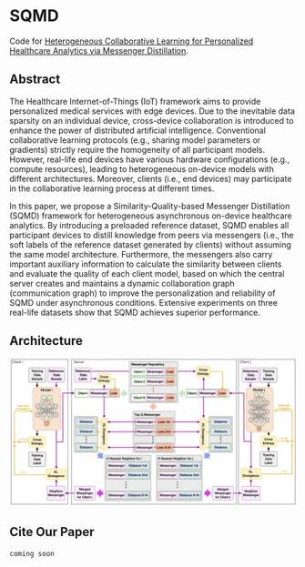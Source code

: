 SQMD
==
  
Code for [Heterogeneous Collaborative Learning for Personalized Healthcare Analytics via Messenger Distillation](https://arxiv.org/abs/2205.13705).

Abstract
-
The Healthcare Internet-of-Things (IoT) framework aims to provide personalized medical services with edge devices. Due to the inevitable data sparsity on an individual device, cross-device collaboration is introduced to enhance the power of distributed artificial intelligence. Conventional collaborative learning protocols (e.g., sharing model parameters or gradients) strictly require the homogeneity of all participant models. However,  real-life end devices have various hardware configurations (e.g., compute resources), leading to heterogeneous on-device models with different architectures.  Moreover,  clients (i.e., end devices) may participate in the collaborative learning process at different times.

In this paper, we propose a Similarity-Quality-based Messenger Distillation (SQMD) framework for heterogeneous asynchronous on-device healthcare analytics. By introducing a preloaded reference dataset, SQMD enables all participant devices to distill knowledge from peers via messengers (i.e., the soft labels of the reference dataset generated by clients) without assuming the same model architecture. Furthermore, the messengers also carry important auxiliary information to calculate the similarity between clients and evaluate the quality of each client model, based on which the central server creates and maintains a dynamic collaboration graph (communication graph) to improve the personalization and reliability of SQMD  under asynchronous conditions. Extensive experiments on three real-life datasets show that SQMD achieves superior performance.

Architecture
-
![image](./SQMD_overview.png)

Cite Our Paper
-
```
coming soon
```
